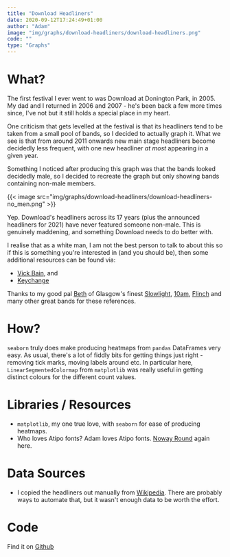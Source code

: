 ```yaml
---
title: "Download Headliners"
date: 2020-09-12T17:24:49+01:00
author: "Adam"
image: "img/graphs/download-headliners/download-headliners.png"
code: ""
type: "Graphs"
---
```


# What?
The first festival I ever went to was Download at Donington Park, in 2005. My
dad and I returned in 2006 and 2007 - he's been back a few more times since, 
I've not but it still holds a special place in my heart.

One criticism that gets levelled at the festival is that its headliners tend to 
be taken from a small pool of bands, so I decided to actually graph it. What we
see is that from around 2011 onwards new main stage headliners become decidedly 
less frequent, with one new headliner _at most_ appearing in a given year.

Something I noticed after producing this graph was that the bands looked 
decidedly male, so I decided to recreate the graph but only showing bands 
containing non-male members.

{{< image src="img/graphs/download-headliners/download-headliners-no_men.png" >}}

Yep. Download's headliners across its 17 years (plus the announced headliners 
for 2021) have never featured someone non-male. This is genuinely maddening, and
something Download needs to do better with.

I realise that as a white man, I am not the best person to talk to about this
so if this is something you're interested in (and you should be), then some 
additional resources can be found via:

- [Vick Bain](<https://vbain.co.uk/>), and
- [Keychange](<https://www.keychange.eu/>) 

Thanks to my good pal [Beth](<https://www.instagram.com/bethcraigblack/>) of 
Glasgow's finest [Slowlight](<https://slowlightglasgow.bandcamp.com/>), 
[10am](<https://10am.bandcamp.com/>), 
[Flinch](<https://flinchmusic.bandcamp.com/>) and many other great bands for 
these references.

# How?
`seaborn` truly does make producing heatmaps from `pandas` DataFrames very easy.
As usual, there's a lot of fiddly bits for getting things just right - removing 
tick marks, moving labels around etc. In particular here, 
`LinearSegmentedColormap` from `matplotlib` was really useful in getting 
distinct colours for the different count values.

# Libraries / Resources
- `matplotlib`, my one true love, with `seaborn` for ease of producing heatmaps.
- Who loves Atipo fonts? Adam loves Atipo fonts.
  [Noway Round](<https://www.atipofoundry.com/fonts/noway-round>) again here.

# Data Sources
- I copied the headliners out manually from [Wikipedia](<https://en.wikipedia.org/wiki/Download_Festival>).
  There are probably ways to automate that, but it wasn't enough data to be 
  worth the effort.

# Code
Find it on [Github](<https://github.com/asongtoruin/data_analysis/blob/master/music/download%20headliners/headliner-repeats.py>)
